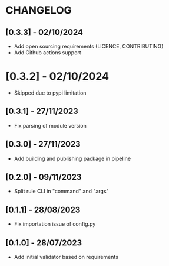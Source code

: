 # CHANGELOG


## [0.3.3] - 02/10/2024

- Add open sourcing requirements (LICENCE, CONTRIBUTING)
- Add Github actions support

# [0.3.2] - 02/10/2024

- Skipped due to pypi limitation

## [0.3.1] - 27/11/2023

- Fix parsing of module version

## [0.3.0] - 27/11/2023

- Add building and publishing package in pipeline

## [0.2.0] - 09/11/2023

- Split rule CLI in "command" and "args"

## [0.1.1] - 28/08/2023

- Fix importation issue of config.py

## [0.1.0] - 28/07/2023

- Add initial validator based on requirements